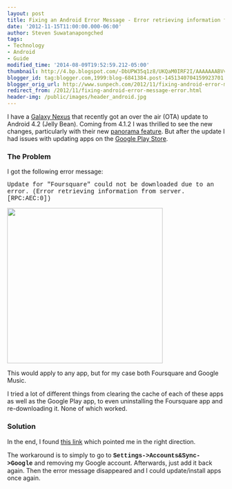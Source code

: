 ```yaml
---
layout: post
title: Fixing an Android Error Message - Error retrieving information from server
date: '2012-11-15T11:00:00.000-06:00'
author: Steven Suwatanapongched
tags:
- Technology
- Android
- Guide
modified_time: '2014-08-09T19:52:59.212-05:00'
thumbnail: http://4.bp.blogspot.com/-DbUPW35q1z8/UKQaM0IRF2I/AAAAAAABVvg/ZrAWFQtepXc/s600/A7j94bVCYAI6WZd.png-large.jpg
blogger_id: tag:blogger.com,1999:blog-6841384.post-1451340704159923701
blogger_orig_url: http://www.sunpech.com/2012/11/fixing-android-error-message-error.html
redirect_from: /2012/11/fixing-android-error-message-error.html
header-img: /public/images/header_android.jpg
---
```


I have a <a href="http://en.wikipedia.org/wiki/Galaxy_Nexus">Galaxy Nexus</a> that recently got an over the air (OTA) update to Android 4.2 (Jelly Bean). Coming from 4.1.2 I was thrilled to see the new changes, particularly with their new <a href="http://bgr.com/2012/11/02/android-4-2-ported-galaxy-nexus-photo-sphere/">panorama feature</a>. But after the update I had issues with updating apps on the <a href="https://play.google.com/store">Google Play Store</a>.

### The Problem

I got the following error message:

<span style="font-family: Courier New, Courier, monospace;">Update for "Foursquare" could not be downloaded due to an error. (Error retrieving information from server. [RPC:AEC:0])</span>

<img border="0" src="http://4.bp.blogspot.com/-DbUPW35q1z8/UKQaM0IRF2I/AAAAAAABVvg/ZrAWFQtepXc/s400/A7j94bVCYAI6WZd.png-large.jpg"  width="360" />

This would apply to any app, but for my case both Foursquare and Google Music.

I tried a lot of different things from clearing the cache of each of these apps as well as the Google Play app, to even uninstalling the Foursquare app and re-downloading it. None of which worked.

### Solution

In the end, I found <a href="http://blogs.bytecode.com.au/glen/2012/08/02/nexus-play-weirdness-error-retrieving-information-from-server-rpc-aec0.html">this link</a> which pointed me in the right direction.

The workaround is to simply to go to <span style="font-family: Courier New, Courier, monospace;"><b>Settings-&gt;Accounts&amp;Sync-&gt;Google</b></span> and removing my Google account. Afterwards, just add it back again. Then the error message disappeared and I could update/install apps once again.

